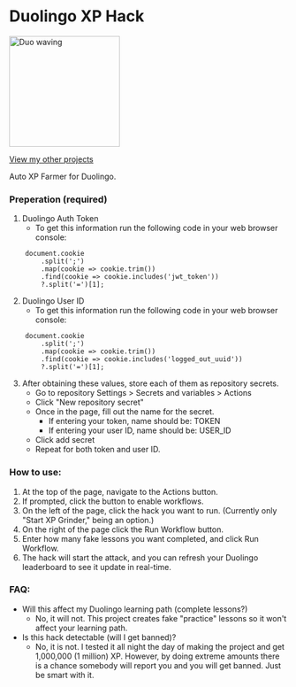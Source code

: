 # Duolingo XP Hack
<img src="https://static.wikia.nocookie.net/duolingo/images/4/4a/Duo_waving.svg" alt="Duo waving" width="200px">

[View my other projects](https://github.com/cole-bauml)

Auto XP Farmer for Duolingo.

### Preperation (required)
1. Duolingo Auth Token
    - To get this information run the following code in your web browser console:
```
    document.cookie
        .split(';')
        .map(cookie => cookie.trim())
        .find(cookie => cookie.includes('jwt_token'))
        ?.split('=')[1];
```
2. Duolingo User ID
    - To get this information run the following code in your web browser console:
```
    document.cookie
        .split(';')
        .map(cookie => cookie.trim())
        .find(cookie => cookie.includes('logged_out_uuid'))
        ?.split('=')[1];
```
3. After obtaining these values, store each of them as repository secrets. 
    - Go to repository Settings > Secrets and variables > Actions
    - Click "New repository secret"
    - Once in the page, fill out the name for the secret.
        - If entering your token, name should be: TOKEN
        - If entering your user ID, name should be: USER_ID
    - Click add secret
    - Repeat for both token and user ID.

### How to use:
1. At the top of the page, navigate to the Actions button. 
2. If prompted, click the button to enable workflows.
3. On the left of the page, click the hack you want to run. (Currently only "Start XP Grinder," being an option.)
4. On the right of the page click the Run Workflow button. 
5. Enter how many fake lessons you want completed, and click Run Workflow.
6. The hack will start the attack, and you can refresh your Duolingo leaderboard to see it update in real-time.

### FAQ:
- Will this affect my Duolingo learning path (complete lessons?)
    - No, it will not. This project creates fake "practice" lessons so it won't affect your learning path.
- Is this hack detectable (will I get banned)?
    - No, it is not. I tested it all night the day of making the project and get 1,000,000 (1 million) XP. However, by doing extreme amounts there is a chance somebody will report you and you will get banned. Just be smart with it.